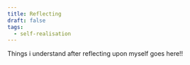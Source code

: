 ```yaml
---
title: Reflecting
draft: false
tags:
  - self-realisation
---
```

Things i understand after reflecting upon myself goes here!!
